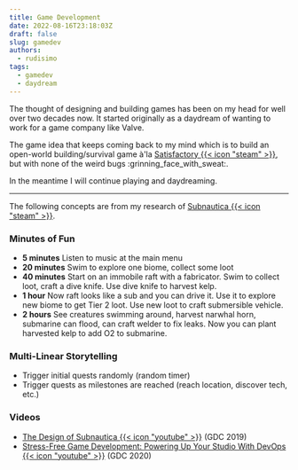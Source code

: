 ```yaml
---
title: Game Development
date: 2022-08-16T23:18:03Z
draft: false
slug: gamedev
authors:
  - rudisimo
tags:
  - gamedev
  - daydream
---
```


The thought of designing and building games has been on my head for well over two decades now. It started originally as a daydream of wanting to work for a game company like Valve.

The game idea that keeps coming back to my mind which is to build an open-world building/survival game à'la [Satisfactory {{< icon "steam" >}}](https://store.steampowered.com/app/526870/Satisfactory/), but with none of the weird bugs :grinning_face_with_sweat:.

In the meantime I will continue playing and daydreaming.

---

The following concepts are from my research of [Subnautica {{< icon "steam" >}}](https://store.steampowered.com/app/264710/Subnautica/).

### Minutes of Fun

- **5 minutes**
Listen to music at the main menu
- **20 minutes**
Swim to explore one biome, collect some loot
- **40 minutes**
Start on an immobile raft with a fabricator. Swim to collect loot, craft a dive knife. Use dive knife to harvest kelp.
- **1 hour**
Now raft looks like a sub and you can drive it. Use it to explore new biome to get Tier 2 loot. Use new loot to craft submersible vehicle.
- **2 hours**
See creatures swimming around, harvest narwhal horn, submarine can flood, can craft welder to fix leaks. Now you can plant harvested kelp to add O2 to submarine.

### Multi-Linear Storytelling

- Trigger initial quests randomly (random timer)
- Trigger quests as milestones are reached (reach location, discover tech, etc.)

### Videos

- [The Design of Subnautica {{< icon "youtube" >}}](https://youtu.be/7R-x9NSBS2Y) (GDC 2019)
- [Stress-Free Game Development: Powering Up Your Studio With DevOps {{< icon "youtube" >}}](https://youtu.be/t9HRzE7_2Xc) (GDC 2020)
